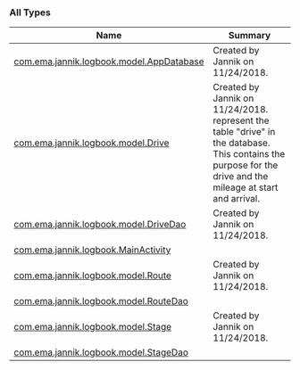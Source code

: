 

### All Types

| Name | Summary |
|---|---|
| [com.ema.jannik.logbook.model.AppDatabase](../com.ema.jannik.logbook.model/-app-database/index.md) | Created by Jannik on 11/24/2018. |
| [com.ema.jannik.logbook.model.Drive](../com.ema.jannik.logbook.model/-drive/index.md) | Created by Jannik on 11/24/2018. represent the table "drive" in the database. This contains the purpose for the drive and the mileage at start and arrival. |
| [com.ema.jannik.logbook.model.DriveDao](../com.ema.jannik.logbook.model/-drive-dao/index.md) | Created by Jannik on 11/24/2018. |
| [com.ema.jannik.logbook.MainActivity](../com.ema.jannik.logbook/-main-activity/index.md) |  |
| [com.ema.jannik.logbook.model.Route](../com.ema.jannik.logbook.model/-route/index.md) | Created by Jannik on 11/24/2018. |
| [com.ema.jannik.logbook.model.RouteDao](../com.ema.jannik.logbook.model/-route-dao/index.md) |  |
| [com.ema.jannik.logbook.model.Stage](../com.ema.jannik.logbook.model/-stage/index.md) | Created by Jannik on 11/24/2018. |
| [com.ema.jannik.logbook.model.StageDao](../com.ema.jannik.logbook.model/-stage-dao/index.md) |  |
